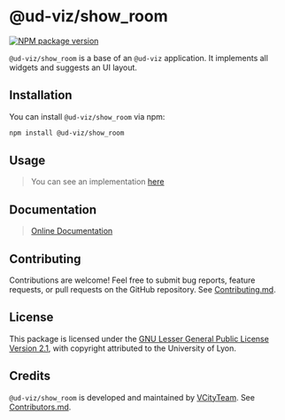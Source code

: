 # @ud-viz/show_room

[![NPM package version](https://badgen.net/npm/v/@ud-viz/show_room)](https://npmjs.com/package/@ud-viz/show_room)


`@ud-viz/show_room` is a base of an `@ud-viz` application. It implements all widgets and suggests an UI layout. 


## Installation

You can install `@ud-viz/show_room` via npm:

```bash
npm install @ud-viz/show_room
```

## Usage

> You can see an implementation [here](https://github.com/VCityTeam/UD-Viz/blob/master/examples/show_room.html)


## Documentation

> [Online Documentation](https://vcityteam.github.io/UD-Viz/html/show_room/)

## Contributing

Contributions are welcome! Feel free to submit bug reports, feature requests, or pull requests on the GitHub repository. See [Contributing.md](https://github.com/VCityTeam/UD-Viz/blob/master/docs/static/Contributing.md).

## License

This package is licensed under the [GNU Lesser General Public License Version 2.1](https://github.com/VCityTeam/UD-Viz/blob/master/LICENSE.md), with copyright attributed to the University of Lyon.

## Credits

`@ud-viz/show_room` is developed and maintained by [VCityTeam](https://github.com/VCityTeam). See [Contributors.md](https://github.com/VCityTeam/UD-Viz/blob/master/docs/static/Contributors.md).
